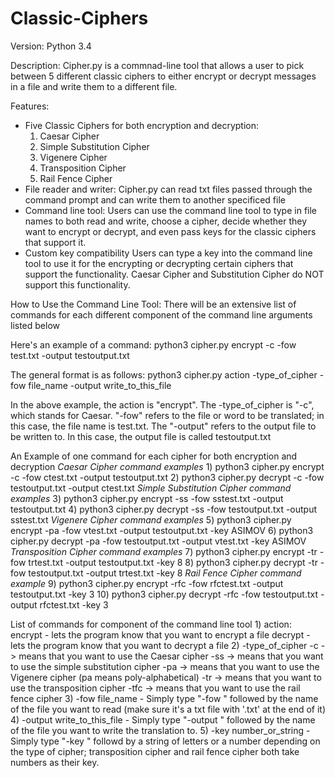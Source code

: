 # Classic-Ciphers
Version: Python 3.4

Description: Cipher.py is a commnad-line tool that allows a user to pick between 5 different classic ciphers to either encrypt or decrypt messages in a file and write them to a different file.

Features:
  - Five Classic Ciphers for both encryption and decryption: 
     1) Caesar Cipher
     2) Simple Substitution Cipher
     3) Vigenere Cipher
     4) Transposition Cipher
     5) Rail Fence Cipher
  - File reader and writer: 
      Cipher.py can read txt files passed through the command prompt and can write them to another specificed file
  - Command line tool:
      Users can use the command line tool to type in file names to both read and write, choose a cipher, decide whether they    want to encrypt or decrypt, and even pass keys for the classic ciphers that support it. 
   - Custom key compatibility
      Users can type a key into the command line tool to use it for the encrypting or decrypting certain ciphers that support
      the functionality. Caesar Cipher and Substitution Cipher do NOT support this functionality.
      
 How to Use the Command Line Tool: 
  There will be an extensive list of commands for each different component of the command line arguments listed below 
  
  Here's an example of a command: 
    python3 cipher.py encrypt -c -fow test.txt -output testoutput.txt
  
  The general format is as follows: python3 cipher.py action -type_of_cipher -fow file_name -output write_to_this_file
  
  In the above example, the action is "encrypt". The -type_of_cipher is "-c", which stands for Caesar. "-fow" refers to the
  file or word to be translated; in this case, the file name is test.txt. The "-output" refers to the output file to be written
  to. In this case, the output file is called testoutput.txt
  
  An Example of one command for each cipher for both encryption and decryption
    *Caesar Cipher command examples* 
    1) python3 cipher.py encrypt -c -fow ctest.txt -output testoutput.txt
    2) python3 cipher.py decrypt -c -fow testoutput.txt -output ctest.txt
    *Simple Substitution Cipher command examples*
    3) python3 cipher.py encrypt -ss -fow sstest.txt -output testoutput.txt
    4) python3 cipher.py decrypt -ss -fow testoutput.txt -output sstest.txt
    *Vigenere Cipher command examples*
    5) python3 cipher.py encrypt -pa -fow vtest.txt -output testoutput.txt -key ASIMOV
    6) python3 cipher.py decrypt -pa -fow testoutput.txt -output vtest.txt -key ASIMOV
    *Transposition Cipher command examples*
    7) python3 cipher.py encrypt -tr -fow trtest.txt -output testoutput.txt -key 8
    8) python3 cipher.py decrypt -tr -fow testoutput.txt -output trtest.txt -key 8
    *Rail Fence Cipher command example*
    9) python3 cipher.py encrypt -rfc -fow rfctest.txt -output testoutput.txt -key 3
    10) python3 cipher.py decrypt -rfc -fow testoutput.txt -output rfctest.txt -key 3
  
  List of commands for component of the command line tool
    1) action: 
      encrypt - lets the program know that you want to encrypt a file
      decrypt - lets the program know that you want to decrypt a file
    2) -type_of_cipher
      -c -> means that you want to use the Caesar cipher
      -ss -> means that you want to use the simple substitution cipher
      -pa -> means that you want to use the Vigenere cipher (pa means poly-alphabetical)
      -tr -> means that you want to use the transposition cipher
      -tfc -> means that you want to use the rail fence cipher
    3) -fow file_name
        - Simply type "-fow " followed by the name of the file you want to read (make sure it's a txt file with '.txt' at the 
      end of it)
     4) -output write_to_this_file
        - Simply type "-output " followed by the name of the file you want to write the translation to. 
     5) -key number_or_string
        -Simply type "-key " followd by a string of letters or a number depending on the type of cipher; transposition cipher
        and rail fence cipher both take numbers as their key. 
 
